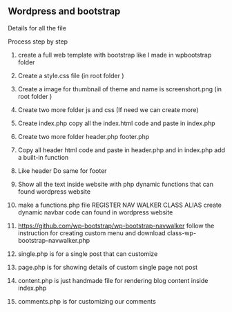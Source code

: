 ## Wordpress and bootstrap

Details for all the file

Process step by step

1. create a full web template with bootstrap like I made in wpbootstrap folder

2. Create a style.css file  (in root folder )

3. Create a image for thumbnail of theme and name is screenshort.png (in root folder )

4. Create two more folder js and css (If need we can create more)

5. Create index.php copy all the index.html code and paste in index.php

6. Create two more folder header.php footer.php 

7. Copy all header html code and paste in header.php and in index.php add a built-in function

8. Like header Do same for footer

9. Show all the text inside website with php dynamic functions that can found wordpress website

10. make a functions.php file REGISTER NAV WALKER CLASS ALIAS create dynamic navbar code can found in wordpress website

11. https://github.com/wp-bootstrap/wp-bootstrap-navwalker follow the instruction for creating custom menu and download class-wp-bootstrap-navwalker.php

12. single.php is for a single post that can customize

13. page.php is for showing details of custom single page not post 

14. content.php is just handmade file for rendering blog content inside index.php

15. comments.php  is for customizing our comments






